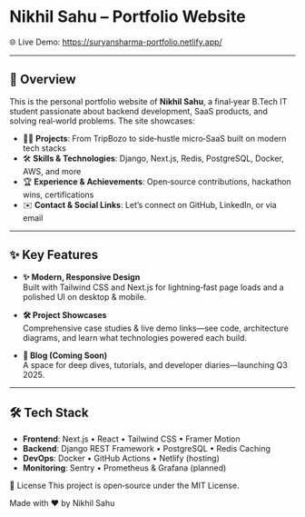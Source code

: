 # Nikhil Sahu – Portfolio Website


🌐 Live Demo: https://suryansharma-portfolio.netlify.app/

---

## 🚀 Overview

This is the personal portfolio website of **Nikhil Sahu**, a final‑year B.Tech IT student passionate about backend development, SaaS products, and solving real‑world problems. The site showcases:

- 👨‍💻 **Projects**: From TripBozo to side‑hustle micro‑SaaS built on modern tech stacks  
- 🛠 **Skills & Technologies**: Django, Next.js, Redis, PostgreSQL, Docker, AWS, and more  
- 🏆 **Experience & Achievements**: Open‑source contributions, hackathon wins, certifications  
- ✉️ **Contact & Social Links**: Let’s connect on GitHub, LinkedIn, or via email  

---

## ✨ Key Features

- **✨ Modern, Responsive Design**  
  Built with Tailwind CSS and Next.js for lightning‑fast page loads and a polished UI on desktop & mobile.

- **🛠 Project Showcases**  
  Comprehensive case studies & live demo links—see code, architecture diagrams, and learn what technologies powered each build.


- **📄 Blog (Coming Soon)**  
  A space for deep dives, tutorials, and developer diaries—launching Q3 2025.

---

## 🛠 Tech Stack

- **Frontend**: Next.js • React • Tailwind CSS • Framer Motion  
- **Backend**: Django REST Framework • PostgreSQL • Redis Caching  
- **DevOps**: Docker • GitHub Actions • Netlify (hosting)  
- **Monitoring**: Sentry • Prometheus & Grafana (planned)  

📄 License
This project is open‑source under the MIT License.

Made with ❤️ by Nikhil Sahu
